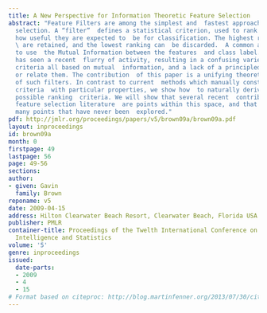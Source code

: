 ```yaml
---
title: A New Perspective for Information Theoretic Feature Selection
abstract: "Feature Filters are among the simplest and  fastest approaches to feature
  selection. A “filter”  defines a statistical criterion, used to rank  features on
  how useful they are expected to  be for classification. The highest ranking features
  \ are retained, and the lowest ranking can  be discarded.  A common approach is
  to use  the Mutual Information between the features  and class label. This area
  has seen a recent  flurry of activity, resulting in a confusing variety  of heuristic
  criteria all based on mutual  information, and a lack of a principled way  to understand
  or relate them. The contribution  of this paper is a unifying theoretical  understanding
  of such filters. In contrast to current  methods which manually construct fi\flter
  criteria  with particular properties, we show how  to naturally derive a space of
  possible ranking  criteria. We will show that several recent  contributions in the
  feature selection literature  are points within this space, and that  there exist
  many points that have never been  explored."
pdf: http://jmlr.org/proceedings/papers/v5/brown09a/brown09a.pdf
layout: inproceedings
id: brown09a
month: 0
firstpage: 49
lastpage: 56
page: 49-56
sections: 
author:
- given: Gavin
  family: Brown
reponame: v5
date: 2009-04-15
address: Hilton Clearwater Beach Resort, Clearwater Beach, Florida USA
publisher: PMLR
container-title: Proceedings of the Twelth International Conference on Artificial
  Intelligence and Statistics
volume: '5'
genre: inproceedings
issued:
  date-parts:
  - 2009
  - 4
  - 15
# Format based on citeproc: http://blog.martinfenner.org/2013/07/30/citeproc-yaml-for-bibliographies/
---
```

